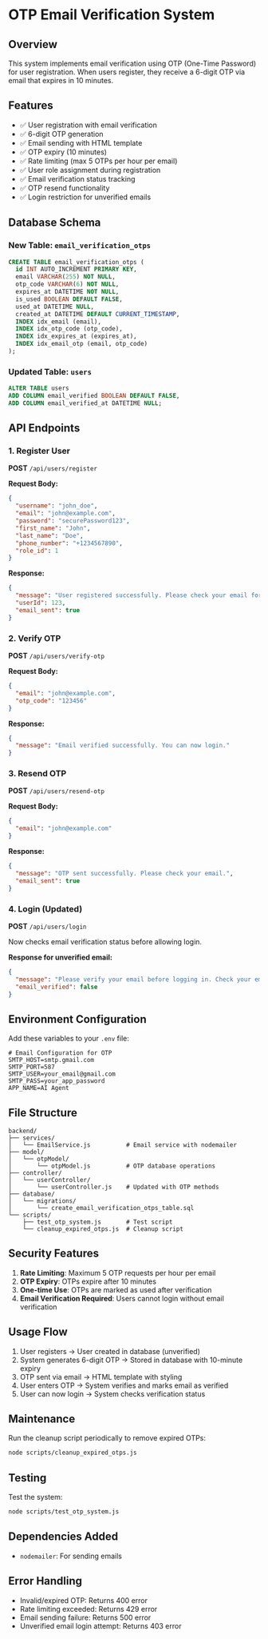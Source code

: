 # OTP Email Verification System

## Overview
This system implements email verification using OTP (One-Time Password) for user registration. When users register, they receive a 6-digit OTP via email that expires in 10 minutes.

## Features
- ✅ User registration with email verification
- ✅ 6-digit OTP generation
- ✅ Email sending with HTML template
- ✅ OTP expiry (10 minutes)
- ✅ Rate limiting (max 5 OTPs per hour per email)
- ✅ User role assignment during registration
- ✅ Email verification status tracking
- ✅ OTP resend functionality
- ✅ Login restriction for unverified emails

## Database Schema

### New Table: `email_verification_otps`
```sql
CREATE TABLE email_verification_otps (
  id INT AUTO_INCREMENT PRIMARY KEY,
  email VARCHAR(255) NOT NULL,
  otp_code VARCHAR(6) NOT NULL,
  expires_at DATETIME NOT NULL,
  is_used BOOLEAN DEFAULT FALSE,
  used_at DATETIME NULL,
  created_at DATETIME DEFAULT CURRENT_TIMESTAMP,
  INDEX idx_email (email),
  INDEX idx_otp_code (otp_code),
  INDEX idx_expires_at (expires_at),
  INDEX idx_email_otp (email, otp_code)
);
```

### Updated Table: `users`
```sql
ALTER TABLE users 
ADD COLUMN email_verified BOOLEAN DEFAULT FALSE,
ADD COLUMN email_verified_at DATETIME NULL;
```

## API Endpoints

### 1. Register User
**POST** `/api/users/register`

**Request Body:**
```json
{
  "username": "john_doe",
  "email": "john@example.com",
  "password": "securePassword123",
  "first_name": "John",
  "last_name": "Doe",
  "phone_number": "+1234567890",
  "role_id": 1
}
```

**Response:**
```json
{
  "message": "User registered successfully. Please check your email for OTP verification.",
  "userId": 123,
  "email_sent": true
}
```

### 2. Verify OTP
**POST** `/api/users/verify-otp`

**Request Body:**
```json
{
  "email": "john@example.com",
  "otp_code": "123456"
}
```

**Response:**
```json
{
  "message": "Email verified successfully. You can now login."
}
```

### 3. Resend OTP
**POST** `/api/users/resend-otp`

**Request Body:**
```json
{
  "email": "john@example.com"
}
```

**Response:**
```json
{
  "message": "OTP sent successfully. Please check your email.",
  "email_sent": true
}
```

### 4. Login (Updated)
**POST** `/api/users/login`

Now checks email verification status before allowing login.

**Response for unverified email:**
```json
{
  "message": "Please verify your email before logging in. Check your email for OTP.",
  "email_verified": false
}
```

## Environment Configuration

Add these variables to your `.env` file:

```env
# Email Configuration for OTP
SMTP_HOST=smtp.gmail.com
SMTP_PORT=587
SMTP_USER=your_email@gmail.com
SMTP_PASS=your_app_password
APP_NAME=AI Agent
```

## File Structure

```
backend/
├── services/
│   └── EmailService.js          # Email service with nodemailer
├── model/
│   └── otpModel/
│       └── otpModel.js          # OTP database operations
├── controller/
│   └── userController/
│       └── userController.js    # Updated with OTP methods
├── database/
│   └── migrations/
│       └── create_email_verification_otps_table.sql
└── scripts/
    ├── test_otp_system.js       # Test script
    └── cleanup_expired_otps.js  # Cleanup script
```

## Security Features

1. **Rate Limiting**: Maximum 5 OTP requests per hour per email
2. **OTP Expiry**: OTPs expire after 10 minutes
3. **One-time Use**: OTPs are marked as used after verification
4. **Email Verification Required**: Users cannot login without email verification

## Usage Flow

1. User registers → User created in database (unverified)
2. System generates 6-digit OTP → Stored in database with 10-minute expiry
3. OTP sent via email → HTML template with styling
4. User enters OTP → System verifies and marks email as verified
5. User can now login → System checks verification status

## Maintenance

Run the cleanup script periodically to remove expired OTPs:
```bash
node scripts/cleanup_expired_otps.js
```

## Testing

Test the system:
```bash
node scripts/test_otp_system.js
```

## Dependencies Added

- `nodemailer`: For sending emails

## Error Handling

- Invalid/expired OTP: Returns 400 error
- Rate limiting exceeded: Returns 429 error
- Email sending failure: Returns 500 error
- Unverified email login attempt: Returns 403 error

